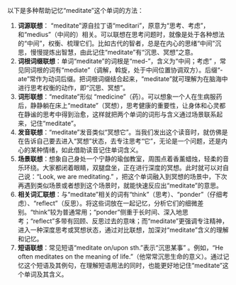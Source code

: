 以下是多种帮助记忆“meditate”这个单词的方法：
1. **词源联想**： “meditate”源自拉丁语“meditari”，原意为“思考、考虑”，和“medius”（中间的）相关。可以联想在思考问题时，就像是处于各种想法的“中间”，权衡、梳理它们。比如古代的智者，总是在内心的思绪“中间”沉思，慢慢提炼出智慧，由此记住“meditate”有“沉思、冥想”之意。 
2. **词根词缀联想**：单词“meditate”的词根是“med-”，含义为“中间；考虑” ，常见同词根的词有“mediate”（调解，斡旋，处于中间位置协调双方）。后缀“-ate”常作为动词后缀。把词根词缀结合起来，“meditate”就可理解为在脑海中进行思考权衡的动作，即“沉思、冥想”。
3. **词形联想**：“meditate”形似 “medicine”（药）。可以想象一个人在生病服药后，静静躺在床上“meditate”（冥想），思考健康的重要性，让身体和心灵都在静谧的思考中得到治愈，这样就把两个单词的词形与含义通过场景联系起来，记住“meditate”。
4. **发音联想**：“meditate”发音类似“冥想它”。当我们发出这个读音时，就仿佛是在告诉自己要去进入“冥想”状态，去专注思考“它”，无论是一个问题，还是内心的某种情绪，如此借助读音记住单词含义。
5. **场景联想**：想象自己身处一个宁静的瑜伽教室，周围点着香薰蜡烛，轻柔的音乐环绕。大家都闭着眼睛，双腿盘坐，正在进行深度的冥想。此时就可以对自己说：“Look, we are meditating.” ，把这个单词融入到冥想的场景中，下次再遇到类似场景或者想到这个场景时，就能快速反应出“meditate”的意思。
6. **相关词汇联想**：与“meditate”相关的词有“think”（思考）、“ponder”（仔细考虑）、“reflect”（反思）。将这些词放在一起记忆，分析它们的细微差别。“think”较为普通常用；“ponder”侧重于长时间、深入地思考；“reflect”多带有回顾、反思过去的意味；而“meditate”更强调专注精神，进入一种深度思考或冥想状态，通过对比联想，加深对“meditate”含义的理解和记忆。 
7. **短语联想**：常见短语“meditate on/upon sth.”表示“沉思某事” 。例如，“He often meditates on the meaning of life.”（他常常沉思生命的意义）。通过记忆这个短语及其例句，在理解短语用法的同时，也能更好地记住“meditate”这个单词及其含义。 